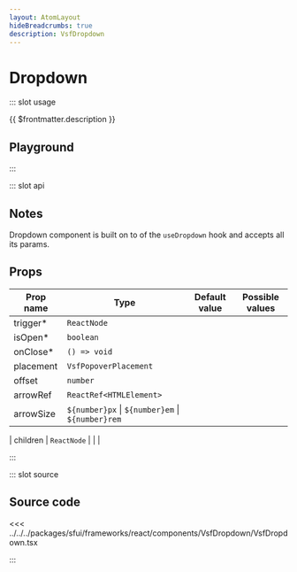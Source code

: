 ```yaml
---
layout: AtomLayout
hideBreadcrumbs: true
description: VsfDropdown
---
```


# Dropdown

::: slot usage

{{ $frontmatter.description }}

## Playground

<Generate />

:::

::: slot api

## Notes

Dropdown component is built on to of the `useDropdown` hook and accepts all its params.

## Props

| Prop name | Type                                                     | Default value | Possible values |
| --------- | -------------------------------------------------------- | ------------- | --------------- |
| trigger\* | `ReactNode`                                              |               |                 |
| isOpen\*  | `boolean`                                                |               |                 |
| onClose\* | `() => void`                                             |               |                 |
| placement | `VsfPopoverPlacement`                                    |               |                 |
| offset    | `number`                                                 |               |                 |
| arrowRef  | `ReactRef<HTMLElement>`                                  |               |                 |
| arrowSize | `${number}px` &#124; `${number}em` &#124; `${number}rem` |               |                 |
<!-- react -->
| children  | `ReactNode`                                              |               |                 |
<!-- end react -->

:::

::: slot source

## Source code

<!-- react -->
<<< ../../../packages/sfui/frameworks/react/components/VsfDropdown/VsfDropdown.tsx
<!-- end react -->

:::
